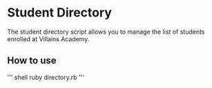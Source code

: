 # Student Directory #

The student directory script allows you to manage the list of students enrolled at Villains Academy.

## How to use ##

  '''   shell
    ruby directory.rb
  '''
